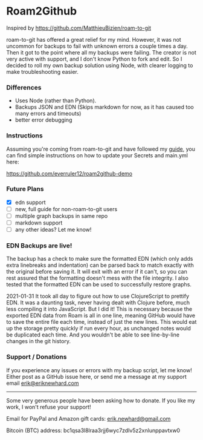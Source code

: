 # Roam2Github

Inspired by https://github.com/MatthieuBizien/roam-to-git

roam-to-git has offered a great relief for my mind. However, it was not uncommon for backups to fail with unknown errors a couple times a day. Then it got to the point where all my backups were failing. The creator is not very active with support, and I don't know Python to fork and edit. So I decided to roll my own backup solution using Node, with clearer logging to make troubleshooting easier.

### Differences

- Uses Node (rather than Python).
- Backups JSON and EDN (Skips markdown for now, as it has caused too many errors and timeouts)
- better error debugging

### Instructions

Assuming you're coming from roam-to-git and have followed my [guide](https://eriknewhard.com/blog/backup-roam-in-github), you can find simple instructions on how to update your Secrets and main.yml here:

https://github.com/everruler12/roam2github-demo

### Future Plans

- [x] edn support
- [ ] new, full guide for non-roam-to-git users
- [ ] multiple graph backups in same repo
- [ ] markdown support
- [ ] any other ideas? Let me know!

### EDN Backups are live!

The backup has a check to make sure the formatted EDN (which only adds extra linebreaks and indentation) can be parsed back to match exactly with the original before saving it. It will exit with an error if it can't, so you can rest assured that the formatting doesn't mess with the file integrity. I also tested that the formatted EDN can be used to successfully restore graphs.

2021-01-31 It took all day to figure out how to use ClojureScript to prettify EDN. It was a daunting task, never having dealt with Clojure before, much less compiling it into JavaScript. But I did it! This is necessary because the exported EDN data from Roam is all in one line, meaning GitHub would have to save the entire file each time, instead of just the new lines. This would eat up the storage pretty quickly if run every hour, as unchanged notes would be duplicated each time. And you wouldn't be able to see line-by-line changes in the git history.

### Support / Donations

If you experience any issues or errors with my backup script, let me know! Either post as a GitHub issue here, or send me a message at my support email [erik@eriknewhard.com](mailto:erik@eriknewhard.com)

---

Some very generous people have been asking how to donate. If you like my work, I won't refuse your support!

Email for PayPal and Amazon gift cards: [erik.newhard@gmail.com](erik.newhard@gmail.com)

Bitcoin (BTC) address: bc1qsa3l8lraa3rjj6wyc7zdlv5z2xnlunppavtxw0